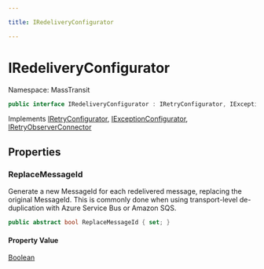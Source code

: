 ```yaml
---

title: IRedeliveryConfigurator

---
```


# IRedeliveryConfigurator

Namespace: MassTransit

```csharp
public interface IRedeliveryConfigurator : IRetryConfigurator, IExceptionConfigurator, IRetryObserverConnector
```

Implements [IRetryConfigurator](../masstransit/iretryconfigurator), [IExceptionConfigurator](../../masstransit-abstractions/masstransit/iexceptionconfigurator), [IRetryObserverConnector](../../masstransit-abstractions/masstransit/iretryobserverconnector)

## Properties

### **ReplaceMessageId**

Generate a new MessageId for each redelivered message, replacing the original
 MessageId. This is commonly done when using transport-level de-duplication
 with Azure Service Bus or Amazon SQS.

```csharp
public abstract bool ReplaceMessageId { set; }
```

#### Property Value

[Boolean](https://learn.microsoft.com/en-us/dotnet/api/system.boolean)<br/>
